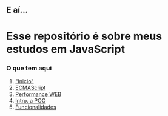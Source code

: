<h2>E aí...</h2>
<h1>Esse repositório é sobre meus estudos em JavaScript</h1>
<h3>O que tem aqui</h3>
<ol>
    <li>
        <a href="https://github.com/GustavoGomesDias/estudos-js/tree/master/inicio">"Inicio"</a>
    </li>
    <li>
        <a href="https://github.com/GustavoGomesDias/estudos-js/tree/master/es">ECMAScript</a>
    </li>
    <li>
        <a href="https://github.com/GustavoGomesDias/estudos-js/tree/master/conceitos1">Performance WEB</a>
    </li>
    <li>
        <a href="https://github.com/GustavoGomesDias/estudos-js/tree/master/POO">Intro. a POO</a>
    </li>
    <li>
        <a href="https://github.com/GustavoGomesDias/estudos-js/tree/master/funcionalidades">Funcionalidades</a>
    </li>
</ol>
    
